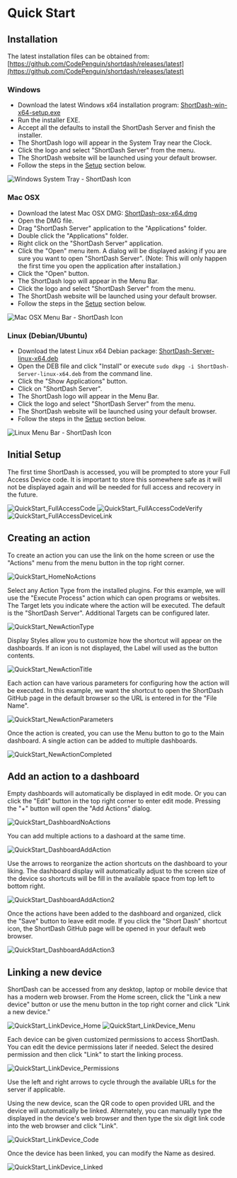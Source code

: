 # Quick Start

## Installation

The latest installation files can be obtained from: [https://github.com/CodePenguin/shortdash/releases/latest](https://github.com/CodePenguin/shortdash/releases/latest)

### Windows

* Download the latest Windows x64 installation program: [ShortDash-win-x64-setup.exe](https://github.com/CodePenguin/shortdash/releases/latest/download/ShortDash-win-x64-setup.exe)
* Run the installer EXE.
* Accept all the defaults to install the ShortDash Server and finish the installer.
* The ShortDash logo will appear in the System Tray near the Clock.
* Click the logo and select "ShortDash Server" from the menu.
* The ShortDash website will be launched using your default browser.
* Follow the steps in the [Setup](#setup) section below.

![Windows System Tray - ShortDash Icon](images/Tray_Windows.png)

### Mac OSX

* Download the latest Mac OSX DMG: [ShortDash-osx-x64.dmg](https://github.com/CodePenguin/shortdash/releases/latest/download/ShortDash-osx-x64.dmg)
* Open the DMG file.
* Drag "ShortDash Server" application to the "Applications" folder.
* Double click the "Applications" folder.
* Right click on the "ShortDash Server" application.
* Click the "Open" menu item.
A dialog will be displayed asking if you are sure you want to open "ShortDash Server". (Note: This will only happen the first time you open the application after installation.)
* Click the "Open" button.
* The ShortDash logo will appear in the Menu Bar.
* Click the logo and select "ShortDash Server" from the menu.
* The ShortDash website will be launched using your default browser.
* Follow the steps in the [Setup](#setup) section below.

![Mac OSX Menu Bar - ShortDash Icon](images/Tray_OSX.png)

### Linux (Debian/Ubuntu)

* Download the latest Linux x64 Debian package: [ShortDash-Server-linux-x64.deb](https://github.com/CodePenguin/shortdash/releases/latest/download/ShortDash-Server-linux-x64.deb)
* Open the DEB file and click "Install" or execute `sudo dkpg -i ShortDash-Server-linux-x64.deb` from the command line.
* Click the "Show Applications" button.
* Click on "ShortDash Server".
* The ShortDash logo will appear in the Menu Bar.
* Click the logo and select "ShortDash Server" from the menu.
* The ShortDash website will be launched using your default browser.
* Follow the steps in the [Setup](#setup) section below.

![Linux Menu Bar - ShortDash Icon](images/Tray_Linux.png)

## Initial Setup

The first time ShortDash is accessed, you will be prompted to store your Full Access Device code.  It is important to store this somewhere safe as it will not be displayed again and will be needed for full access and recovery in the future.  

![QuickStart_FullAccessCode](images/QuickStart_FullAccessCode.png)
![QuickStart_FullAccessCodeVerify](images/QuickStart_FullAccessCodeVerify.png)
![QuickStart_FullAccessDeviceLink](images/QuickStart_FullAccessDeviceLink.png)

## Creating an action

To create an action you can use the link on the home screen or use the "Actions" menu from the menu button in the top right corner.

![QuickStart_HomeNoActions](images/QuickStart_HomeNoActions.png)

Select any Action Type from the installed plugins.  For this example, we will use the "Execute Process" action which can open programs or websites.  The Target lets you indicate where the action will be executed.  The default is the "ShortDash Server".  Additional Targets can be configured later.

![QuickStart_NewActionType](images/QuickStart_NewActionType.png)

Display Styles allow you to customize how the shortcut will appear on the dashboards.  If an icon is not displayed, the Label will used as the button contents.

![QuickStart_NewActionTitle](images/QuickStart_NewActionTitle.png)

Each action can have various parameters for configuring how the action will be executed.  In this example, we want the shortcut to open the ShortDash GitHub page in the default browser so the URL is entered in for the "File Name".

![QuickStart_NewActionParameters](images/QuickStart_NewActionParameters.png)

Once the action is created, you can use the Menu button to go to the Main dashboard.  A single action can be added to multiple dashboards.

![QuickStart_NewActionCompleted](images/QuickStart_NewActionCompleted.png)

## Add an action to a dashboard

Empty dashboards will automatically be displayed in edit mode.  Or you can click the "Edit" button in the top right corner to enter edit mode. Pressing the "+" button will open the "Add Actions" dialog.

![QuickStart_DashboardNoActions](images/QuickStart_DashboardNoActions.png)

You can add multiple actions to a dashoard at the same time.

![QuickStart_DashboardAddAction](images/QuickStart_DashboardAddAction.png)

Use the arrows to reorganize the action shortcuts on the dashboard to your liking.  The dashboard display will automatically adjust to the screen size of the device so shortcuts will be fill in the available space from top left to bottom right.

![QuickStart_DashboardAddAction2](images/QuickStart_DashboardAddAction2.png)

Once the actions have been added to the dashboard and organized, click the "Save" button to leave edit mode.  If you click the "Short Dash" shortcut icon, the ShortDash GitHub page will be opened in your default web browser.

![QuickStart_DashboardAddAction3](images/QuickStart_DashboardAddAction3.png)

## Linking a new device

ShortDash can be accessed from any desktop, laptop or mobile device that has a modern web browser.  From the Home screen, click the "Link a new device" button or use the menu button in the top right corner and click "Link a new device."

![QuickStart_LinkDevice_Home](images/QuickStart_LinkDevice_Home.png)
![QuickStart_LinkDevice_Menu](images/QuickStart_LinkDevice_Menu.png)

Each device can be given customized permissions to access ShortDash.  You can edit the device permissions later if needed.  Select the desired permission and then click "Link" to start the linking process.

![QuickStart_LinkDevice_Permissions](images/QuickStart_LinkDevice_Permissions.png)

Use the left and right arrows to cycle through the available URLs for the server if applicable.  

Using the new device, scan the QR code to open provided URL and the device will automatically be linked.  Alternately, you can manually type the displayed in the device's web browser and then type the six digit link code into the web browser and click "Link".

![QuickStart_LinkDevice_Code](images/QuickStart_LinkDevice_Code.png)

Once the device has been linked, you can modify the Name as desired.

![QuickStart_LinkDevice_Linked](images/QuickStart_LinkDevice_Linked.png)